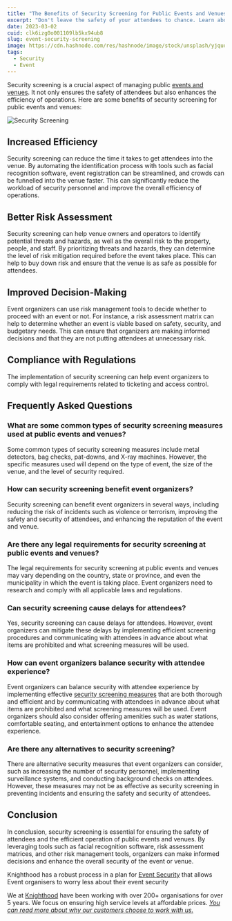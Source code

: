 ```yaml
---
title: "The Benefits of Security Screening for Public Events and Venues"
excerpt: "Don't leave the safety of your attendees to chance. Learn about the importance of security screening at public events & venues, & how it secures your event"
date: 2023-03-02
cuid: clk6izg0o001109lb5kx94ub8
slug: event-security-screening
image: https://cdn.hashnode.com/res/hashnode/image/stock/unsplash/yjquohfp0Bs/upload/3527ad07f8d1f2cbaa8ccb04f844fd6e.jpeg
tags:
  - Security
  - Event
---
```


Security screening is a crucial aspect of managing public [events and venues](https://knighthood.co/security/event-security/before). It not only ensures the safety of attendees but also enhances the efficiency of operations. Here are some benefits of security screening for public events and venues:

![Security Screening](/screening.png)

## Increased Efficiency[​](http://localhost:3000/blog/security/event-security-screening#increased-efficiency)

Security screening can reduce the time it takes to get attendees into the venue. By automating the identification process with tools such as facial recognition software, event registration can be streamlined, and crowds can be funnelled into the venue faster. This can significantly reduce the workload of security personnel and improve the overall efficiency of operations.

## Better Risk Assessment[​](http://localhost:3000/blog/security/event-security-screening#better-risk-assessment)

Security screening can help venue owners and operators to identify potential threats and hazards, as well as the overall risk to the property, people, and staff. By prioritizing threats and hazards, they can determine the level of risk mitigation required before the event takes place. This can help to buy down risk and ensure that the venue is as safe as possible for attendees.

## Improved Decision-Making[​](http://localhost:3000/blog/security/event-security-screening#improved-decision-making)

Event organizers can use risk management tools to decide whether to proceed with an event or not. For instance, a risk assessment matrix can help to determine whether an event is viable based on safety, security, and budgetary needs. This can ensure that organizers are making informed decisions and that they are not putting attendees at unnecessary risk.

## Compliance with Regulations[​](http://localhost:3000/blog/security/event-security-screening#compliance-with-regulations)

The implementation of security screening can help event organizers to comply with legal requirements related to ticketing and access control.

## Frequently Asked Questions[​](http://localhost:3000/blog/security/event-security-screening#frequently-asked-questions)

### What are some common types of security screening measures used at public events and venues?[​](http://localhost:3000/blog/security/event-security-screening#what-are-some-common-types-of-security-screening-measures-used-at-public-events-and-venues)

Some common types of security screening measures include metal detectors, bag checks, pat-downs, and X-ray machines. However, the specific measures used will depend on the type of event, the size of the venue, and the level of security required.

### How can security screening benefit event organizers?[​](http://localhost:3000/blog/security/event-security-screening#how-can-security-screening-benefit-event-organizers)

Security screening can benefit event organizers in several ways, including reducing the risk of incidents such as violence or terrorism, improving the safety and security of attendees, and enhancing the reputation of the event and venue.

### Are there any legal requirements for security screening at public events and venues?[​](http://localhost:3000/blog/security/event-security-screening#are-there-any-legal-requirements-for-security-screening-at-public-events-and-venues)

The legal requirements for security screening at public events and venues may vary depending on the country, state or province, and even the municipality in which the event is taking place. Event organizers need to research and comply with all applicable laws and regulations.

### Can security screening cause delays for attendees?[​](http://localhost:3000/blog/security/event-security-screening#can-security-screening-cause-delays-for-attendees)

Yes, security screening can cause delays for attendees. However, event organizers can mitigate these delays by implementing efficient screening procedures and communicating with attendees in advance about what items are prohibited and what screening measures will be used.

### How can event organizers balance security with attendee experience?[​](http://localhost:3000/blog/security/event-security-screening#how-can-event-organizers-balance-security-with-attendee-experience)

Event organizers can balance security with attendee experience by implementing effective [security screening measures](https://knighthood.co/security/event-security/during) that are both thorough and efficient and by communicating with attendees in advance about what items are prohibited and what screening measures will be used. Event organizers should also consider offering amenities such as water stations, comfortable seating, and entertainment options to enhance the attendee experience.

### Are there any alternatives to security screening?[​](http://localhost:3000/blog/security/event-security-screening#are-there-any-alternatives-to-security-screening)

There are alternative security measures that event organizers can consider, such as increasing the number of security personnel, implementing surveillance systems, and conducting background checks on attendees. However, these measures may not be as effective as security screening in preventing incidents and ensuring the safety and security of attendees.

## Conclusion[​](http://localhost:3000/blog/security/event-security-screening#conclusion)

In conclusion, security screening is essential for ensuring the safety of attendees and the efficient operation of public events and venues. By leveraging tools such as facial recognition software, risk assessment matrices, and other risk management tools, organizers can make informed decisions and enhance the overall security of the event or venue.

Knighthood has a robust process in a plan for [Event Security](https://knighthood.co/services/Security/iss/event) that allows Event organisers to worry less about their event security

We at [Knighthood](http://knighthood.co) have been working with over 200+ organisations for over 5 years. We focus on ensuring high service levels at affordable prices. [*You can read more about why our customers choose to work with us.*](http://knighthood.co/whyus)
